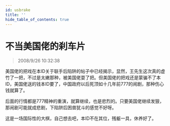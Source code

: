 ```yaml
---
id: usbrake 
title: ''
hide_table_of_contents: true
---
```


# 不当美国佬的刹车片

> 2008/9/26 10:32:38

<div style={{color: '#FF0000', fontWeight: 'bold', fontSize: '24px', lineHeight: '200%'}}>

美国佬的把戏在本ID关于联手后陷阱的帖子中已经揭示，显然，王先生这次真的虚竹了一把，不过是太嫩那种，被美国佬耍了把。但美国佬的把戏还是蒙骗不了本ID，美国佬送的钱本ID要了，中国政府以后死顶如十几年前777的闹剧，那种伤心钱就算了。

 

后面的行情都是777精神的重演，就算继续，也是悲烈的。只要美国佬继续发狠，那闹剧可能就成悲剧，下陷阱后困兽犹斗的感觉不好呀。

 

这是一场国际性的大棋，自己想去吧，本ID不在其位，残躯一具，休养好了。

</div>